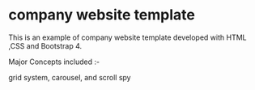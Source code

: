 # company website template

This is an example of company website template developed with HTML ,CSS and Bootstrap 4.

Major Concepts included :-

grid system,
carousel,
 and scroll spy


